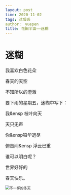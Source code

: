 ```yaml
---
layout: post
time: 2020-11-02
tags: 读后感
author： yuepen
title: 花田半亩——迷糊
---
```


# 迷糊

我喜欢白色花朵<br>

春天的天空<br>

不知所以的澄澈<br>

要下雨的星期五，迷糊中写下：<br>

我&ensp 枝叶向天<br>

天只无声<br>

你&ensp铅华退尽<br>

俯首间&ensp 浮云已重<br>

谁可以明白呢？<br>

世界好好的<br>

春天快乐。

<img src="E:\dist\html\pic.jpeg" alt="不一样的冬天 " style="zoom:80%;" />







